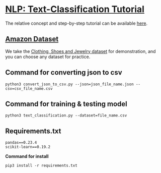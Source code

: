 # [NLP: Text-Classification Tutorial](https://medium.com/@qempsil0914/machine-learning-nlp-text-classification-with-amazon-review-data-using-python3-step-by-step-3fb0cc0cecc1)
The relative concept and step-by-step tutorial can be available [here](https://medium.com/@qempsil0914/machine-learning-nlp-text-classification-with-amazon-review-data-using-python3-step-by-step-3fb0cc0cecc1).

## [Amazon Dataset](http://jmcauley.ucsd.edu/data/amazon/)
We take the [Clothing, Shoes and Jewelry dataset](http://snap.stanford.edu/data/amazon/productGraph/categoryFiles/reviews_Clothing_Shoes_and_Jewelry_5.json.gz) for demonstration, and you can choose any dataset for practice.

## Command for converting json to csv
```
python3 convert_json_to_csv.py --json=json_file_name.json --csv=csv_file_name.csv
```

## Command for training & testing model
```
python3 text_classification.py --dataset=file_name.csv
```

## Requirements.txt
```
pandas==0.23.4
scikit-learn==0.19.2
```

**Command for install**
```
pip3 install -r requirements.txt
```
